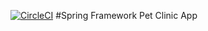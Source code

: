 [![CircleCI](https://circleci.com/gh/dmitriytsyplenkov/sfg-pet-clinic/tree/master.svg?style=svg&circle-token=5fc5005af71ff4161ed7d1e90d8d6cb88592b138)](https://circleci.com/gh/dmitriytsyplenkov/sfg-pet-clinic/tree/master)
#Spring Framework Pet Clinic App
